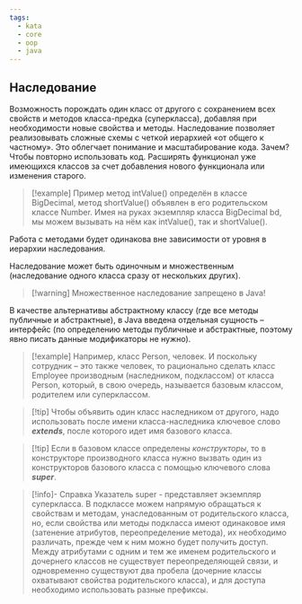 ```yaml
---
tags:
  - kata
  - core
  - oop
  - java
---
```


## Наследование
Возможность порождать один класс от другого с сохранением всех свойств и методов класса-предка (суперкласса), добавляя при необходимости новые свойства и методы. Наследование позволяет реализовывать сложные схемы с четкой иерархией «от общего к частному». Это облегчает понимание и масштабирование кода. Зачем? Чтобы повторно использовать код. Расширять функционал уже имеющихся классов за счет добавления нового функционала или изменения старого.
> [!example] Пример
> метод intValue() определён в классе BigDecimal, метод shortValue() объявлен в его родительском классе Number. Имея на руках экземпляр класса BigDecimal bd, мы можем вызывать на нём как intValue(), так и shortValue().

Работа с методами будет одинакова вне зависимости от уровня в иерархии наследования.

Наследование может быть одиночным и множественным (наследование одного класса сразу от нескольких других).
> [!warning] Множественное наследование запрещено в Java!

В качестве альтернативы абстрактному классу (где все методы публичные и абстрактные), в Java введена отдельная сущность – интерфейс (по определению методы публичные и абстрактные, поэтому явно писать данные модификаторы не нужно).
> [!example] Например, класс Person, человек. И поскольку сотрудник – это также человек, то рационально сделать класс Employee производным (наследником, подклассом) от класса Person, который, в свою очередь, называется базовым классом, родителем или суперклассом.

> [!tip] Чтобы объявить один класс наследником от другого, надо использовать после имени класса-наследника ключевое слово ***extends***, после которого идет имя базового класса.

> [!tip] Если в базовом классе определены *конструкторы*, то в конструкторе производного класса нужно вызвать один из конструкторов базового класса с помощью ключевого слова ***super***.

> [!info]- Справка
> Указатель super - представляет экземпляр суперкласса. В подклассе можем напрямую обращаться к свойствам и методам, унаследованным от родительского класса, но, если свойства или методы подкласса имеют одинаковое имя (затенение атрибутов, переопределение метода), их необходимо различать, прежде чем к ним можно будет получить доступ. Между атрибутами с одним и тем же именем родительского и дочернего классов не существует переопределяющей связи, и одновременно существуют два пробела (дочерние классы охватывают свойства родительского класса), и для доступа необходимо использовать разные префиксы.